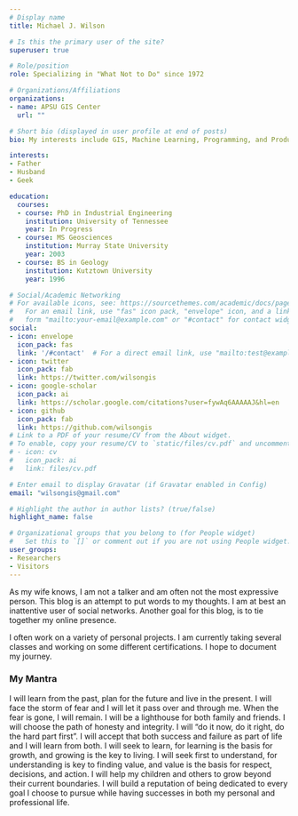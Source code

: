 ```yaml
---
# Display name
title: Michael J. Wilson

# Is this the primary user of the site?
superuser: true

# Role/position
role: Specializing in "What Not to Do" since 1972

# Organizations/Affiliations
organizations:
- name: APSU GIS Center
  url: ""

# Short bio (displayed in user profile at end of posts)
bio: My interests include GIS, Machine Learning, Programming, and Productivity.

interests:
- Father
- Husband
- Geek

education:
  courses:
  - course: PhD in Industrial Engineering
    institution: University of Tennessee
    year: In Progress
  - course: MS Geosciences
    institution: Murray State University
    year: 2003
  - course: BS in Geology
    institution: Kutztown University
    year: 1996

# Social/Academic Networking
# For available icons, see: https://sourcethemes.com/academic/docs/page-builder/#icons
#   For an email link, use "fas" icon pack, "envelope" icon, and a link in the
#   form "mailto:your-email@example.com" or "#contact" for contact widget.
social:
- icon: envelope
  icon_pack: fas
  link: '/#contact'  # For a direct email link, use "mailto:test@example.org".
- icon: twitter
  icon_pack: fab
  link: https://twitter.com/wilsongis
- icon: google-scholar
  icon_pack: ai
  link: https://scholar.google.com/citations?user=fywAq6AAAAAJ&hl=en
- icon: github
  icon_pack: fab
  link: https://github.com/wilsongis
# Link to a PDF of your resume/CV from the About widget.
# To enable, copy your resume/CV to `static/files/cv.pdf` and uncomment the lines below.
# - icon: cv
#   icon_pack: ai
#   link: files/cv.pdf

# Enter email to display Gravatar (if Gravatar enabled in Config)
email: "wilsongis@gmail.com"

# Highlight the author in author lists? (true/false)
highlight_name: false

# Organizational groups that you belong to (for People widget)
#   Set this to `[]` or comment out if you are not using People widget.
user_groups:
- Researchers
- Visitors
---
```


As my wife knows, I am not a talker and am often not the most expressive person. This blog is an attempt to put words to my thoughts. I am at best an inattentive user of social networks. Another goal for this blog, is to tie together my online presence.

I often work on a variety of personal projects. I am currently taking several classes and working on some different certifications. I hope to document my journey.

### My Mantra

I will learn from the past, plan for the future and live in the present. I will face the storm of fear and I will let it pass over and through me. When the fear is gone, I will remain. I will be a lighthouse for both family and friends. I will choose the path of honesty and integrity. I will “do it now, do it right, do the hard part first”. I will accept that both success and failure as part of life and I will learn from both. I will seek to learn, for learning is the basis for growth, and growing is the key to living. I will seek first to understand, for understanding is key to finding value, and value is the basis for respect, decisions, and action. I will help my children and others to grow beyond their current boundaries. I will build a reputation of being dedicated to every goal I choose to pursue while having successes in both my personal and professional life.

